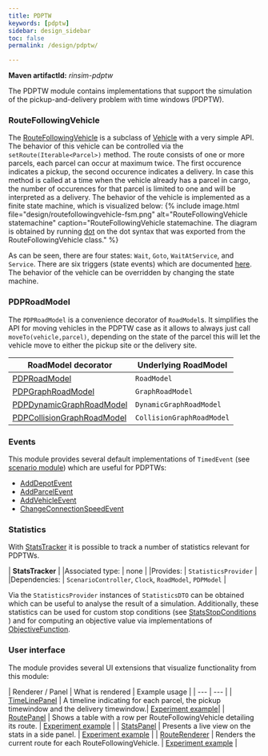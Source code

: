 ```yaml
---
title: PDPTW
keywords: [pdptw]
sidebar: design_sidebar
toc: false
permalink: /design/pdptw/

---
```


__Maven artifactId:__ _rinsim-pdptw_ 

The PDPTW module contains implementations that support the simulation of the pickup-and-delivery problem with time windows (PDPTW).

### RouteFollowingVehicle

The [RouteFollowingVehicle](https://github.com/rinde/RinSim/blob/master/pdptw/src/main/java/com/github/rinde/rinsim/pdptw/common/RouteFollowingVehicle.java) is a subclass of [Vehicle](/design/core/#modelpdp) with a very simple API. The behavior of this vehicle can be controlled via the ``setRoute(Iterable<Parcel>)`` method. The route consists of one or more parcels, each parcel can occur at maximum twice. The first occurence indicates a pickup, the second occurence indicates a delivery. In case this method is called at a time when the vehicle already has a parcel in cargo, the number of occurences for that parcel is limited to one and will be interpreted as a delivery. The behavior of the vehicle is implemented as a finite state machine, which is visualized below:
{% include image.html file="design/routefollowingvehicle-fsm.png" alt="RouteFollowingVehicle statemachine" caption="RouteFollowingVehicle statemachine. The diagram is obtained by running [dot](http://graphviz.org/) on the dot syntax that was exported from the RouteFollowingVehicle class." %}

As can be seen, there are four states: ``Wait``, ``Goto``, ``WaitAtService``, and ``Service``. There are six triggers (state events) which are documented [here](https://github.com/rinde/RinSim/blob/master/pdptw/src/main/java/com/github/rinde/rinsim/pdptw/common/RouteFollowingVehicle.java#L553). The behavior of the vehicle can be overridden by changing the state machine.

### PDPRoadModel

The ``PDPRoadModel`` is a convenience decorator of ``RoadModel``s. It simplifies the API for moving vehicles in the PDPTW case as it allows to always just call ``moveTo(vehicle,parcel)``, depending on the state of the parcel this will let the vehicle move to either the pickup site or the delivery site.

| RoadModel decorator                                                                                                                                                           | Underlying RoadModel           |
| ---                                                                                                                                                                 | ---                         |
| [PDPRoadModel](https://github.com/rinde/RinSim/blob/master/pdptw/src/main/java/com/github/rinde/rinsim/pdptw/common/PDPRoadModel.java)                              | ``RoadModel``               |                      
| [PDPGraphRoadModel](https://github.com/rinde/RinSim/blob/master/pdptw/src/main/java/com/github/rinde/rinsim/pdptw/common/PDPGraphRoadModel.java)                    | ``GraphRoadModel``          |
| [PDPDynamicGraphRoadModel](https://github.com/rinde/RinSim/blob/master/pdptw/src/main/java/com/github/rinde/rinsim/pdptw/common/PDPDynamicGraphRoadModel.java)      | ``DynamicGraphRoadModel``   |
| [PDPCollisionGraphRoadModel](https://github.com/rinde/RinSim/blob/master/pdptw/src/main/java/com/github/rinde/rinsim/pdptw/common/PDPCollisionGraphRoadModel.java)  | ``CollisionGraphRoadModel`` |

### Events

This module provides several default implementations of ``TimedEvent`` (see [scenario module](/design/scenario/)) which are useful for PDPTWs:
 - [AddDepotEvent](https://github.com/rinde/RinSim/blob/master/pdptw/src/main/java/com/github/rinde/rinsim/pdptw/common/AddDepotEvent.java)
 - [AddParcelEvent](https://github.com/rinde/RinSim/blob/master/pdptw/src/main/java/com/github/rinde/rinsim/pdptw/common/AddParcelEvent.java)
 - [AddVehicleEvent](https://github.com/rinde/RinSim/blob/master/pdptw/src/main/java/com/github/rinde/rinsim/pdptw/common/AddVehicleEvent.java)
 - [ChangeConnectionSpeedEvent](https://github.com/rinde/RinSim/blob/master/pdptw/src/main/java/com/github/rinde/rinsim/pdptw/common/ChangeConnectionSpeedEvent.java)
 
### Statistics

With [StatsTracker](https://github.com/rinde/RinSim/blob/master/pdptw/src/main/java/com/github/rinde/rinsim/pdptw/common/StatsTracker.java) it is possible to track a number of statistics relevant for PDPTWs.

| __StatsTracker__ |
|Associated type: | none          |
|Provides:        | `StatisticsProvider`         |
|Dependencies:      | `ScenarioController`, `Clock`, `RoadModel`, `PDPModel` |

Via the `StatisticsProvider` instances of `StatisticsDTO` can be obtained which can be useful to analyse the result of a simulation. Additionally, these statistics can be used for custom stop conditions (see [StatsStopConditions](https://github.com/rinde/RinSim/blob/master/pdptw/src/main/java/com/github/rinde/rinsim/pdptw/common/StatsStopConditions.java) ) and for computing an objective value via implementations of [ObjectiveFunction](https://github.com/rinde/RinSim/blob/master/pdptw/src/main/java/com/github/rinde/rinsim/pdptw/common/ObjectiveFunction.java).

### User interface 

The module provides several UI extensions that visualize functionality from this module:

| Renderer / Panel       | What is rendered                          | Example usage |
| ---                                       | ---     |
| [TimeLinePanel](https://github.com/rinde/RinSim/blob/master/pdptw/src/main/java/com/github/rinde/rinsim/pdptw/common/TimeLinePanel.java)  | A timeline indicating for each parcel, the pickup timewindow and the delivery timewindow.| [Experiment example](/learn/examples/experiment/)|
| [RoutePanel](https://github.com/rinde/RinSim/blob/master/pdptw/src/main/java/com/github/rinde/rinsim/pdptw/common/RoutePanel.java)        | Shows a table with a row per RouteFollowingVehicle detailing its route. | [Experiment example](/learn/examples/experiment/) |
| [StatsPanel](https://github.com/rinde/RinSim/blob/master/pdptw/src/main/java/com/github/rinde/rinsim/pdptw/common/StatsPanel.java)        | Presents a live view on the stats in a side panel. | [Experiment example](/learn/examples/experiment/) |
| [RouteRenderer](https://github.com/rinde/RinSim/blob/master/pdptw/src/main/java/com/github/rinde/rinsim/pdptw/common/RouteRenderer.java)  | Renders the current route for each RouteFollowingVehicle. | [Experiment example](/learn/examples/experiment/) |


